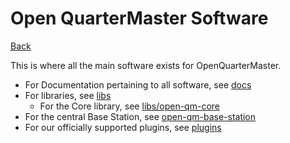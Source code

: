 # Open QuarterMaster Software

[Back](../README.md)

This is where all the main software exists for OpenQuarterMaster.

- For Documentation pertaining to all software, see [docs](docs)
- For libraries, see [libs](libs/)
  - For the Core library, see [libs/open-qm-core](libs/open-qm-core)
- For the central Base Station, see [open-qm-base-station](open-qm-base-station)
- For our officially supported plugins, see [plugins](plugins)
